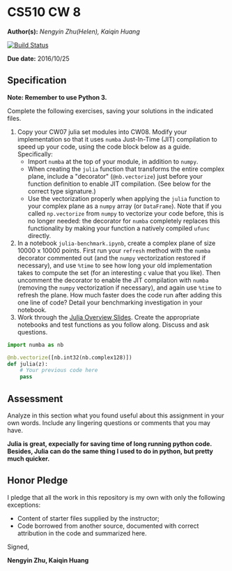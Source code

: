 # CS510 CW 8

**Author(s):** _Nengyin Zhu(Helen), Kaiqin Huang_

[![Build Status](https://travis-ci.org/chapman-cs510-2016f/cw-08-redyellow.svg?branch=master)](https://travis-ci.org/chapman-cs510-2016f/cw-08-redyellow)

**Due date:** 2016/10/25

## Specification

**Note: Remember to use Python 3.**

Complete the following exercises, saving your solutions in the indicated files. 

1. Copy your CW07 julia set modules into CW08. Modify your implementation so that it uses ```numba``` Just-In-Time (JIT) compilation to speed up your code, using the code block below as a guide. Specifically:
    * Import ```numba``` at the top of your module, in addition to ```numpy```.
    * When creating the ```julia``` function that transforms the entire complex plane, include a "decorator" (```@nb.vectorize```) just before your function definition to enable JIT compilation. (See below for the correct type signature.) 
    * Use the vectorization properly when applying the ```julia``` function to your complex plane as a ```numpy``` array (or ```DataFrame```). Note that if you called ```np.vectorize``` from ```numpy``` to vectorize your code before, this is no longer needed: the decorator for ```numba``` completely replaces this functionality by making your function a natively compiled ```ufunc``` directly.
1. In a notebook ```julia-benchmark.ipynb```, create a complex plane of size 10000 x 10000 points. First run your ```refresh``` method with the ```numba``` decorator commented out (and the ```numpy``` vectorization restored if necessary), and use ```%time``` to see how long your old implementation takes to compute the set (for an interesting ```c``` value that you like). Then uncomment the decorator to enable the JIT compilation with ```numba``` (removing the ```numpy``` vectorization if necessary), and again use ```%time``` to refresh the plane. How much faster does the code run after adding this one line of code? Detail your benchmarking investigation in your notebook.
1. Work through the [Julia Overview Slides](http://slides.com/profdressel/julia-overview/). Create the appropriate notebooks and test functions as you follow along. Discuss and ask questions.

```python
import numba as nb

@nb.vectorize([nb.int32(nb.complex128)])
def julia(z):
    # Your previous code here
    pass
```
## Assessment

Analyze in this section what you found useful about this assignment in your own words. Include any lingering questions or comments that you may have.

**Julia is great, expecially for saving time of long running python code. Besides, Julia can do the same thing I used to do in python, but pretty much quicker.**

## Honor Pledge

I pledge that all the work in this repository is my own with only the following exceptions:

* Content of starter files supplied by the instructor;
* Code borrowed from another source, documented with correct attribution in the code and summarized here.

Signed,

**Nengyin Zhu, Kaiqin Huang**
